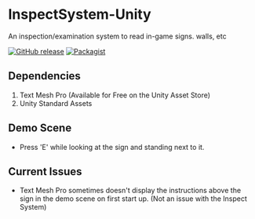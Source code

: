 # InspectSystem-Unity
An inspection/examination system to read in-game signs. walls, etc

[![GitHub release](https://img.shields.io/github/release/qubyte/rubidium.svg)](https://github.com/DuckBoss/InspectSystem-Unity/releases/latest)
[![Packagist](https://img.shields.io/packagist/l/doctrine/orm.svg)](https://github.com/DuckBoss/InspectSystem-Unity/blob/master/LICENSE)

## Dependencies
1) Text Mesh Pro (Available for Free on the Unity Asset Store)
2) Unity Standard Assets

## Demo Scene
- Press 'E' while looking at the sign and standing next to it.

## Current Issues
- Text Mesh Pro sometimes doesn't display the instructions above the sign in the demo scene on first start up.
(Not an issue with the Inspect System)
